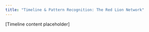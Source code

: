 ```yaml
---
title: "Timeline & Pattern Recognition: The Red Lion Network"
---
```


[Timeline content placeholder]